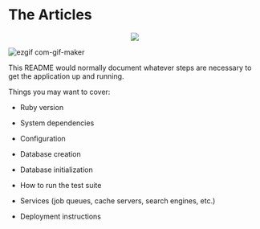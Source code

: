 # The Articles 
<p align="center">
<img align="center" src="https://user-images.githubusercontent.com/47265493/113168572-6a221180-9262-11eb-8020-798c5a74c3d4.gif" />
</p>

<p align="center">
  
![ezgif com-gif-maker](https://user-images.githubusercontent.com/47265493/113168572-6a221180-9262-11eb-8020-798c5a74c3d4.gif)
</p>

This README would normally document whatever steps are necessary to get the
application up and running.

Things you may want to cover:

* Ruby version

* System dependencies

* Configuration

* Database creation

* Database initialization

* How to run the test suite

* Services (job queues, cache servers, search engines, etc.)

* Deployment instructions


